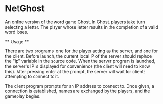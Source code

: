 NetGhost
========

An online version of the word game Ghost. In Ghost, players take turn selecting a letter. The player whose letter results in the completion of a valid word loses. 

** Usage **

There are two programs, one for the player acting as the server, and one for the client. Before launch, the current local IP of the server should replace the "ip" variable in the source code. When the server program is launched, the server's IP is displayed for convenience (the client will need to know this). After pressing enter at the prompt, the server will wait for clients attempting to connect to it. 

The client program prompts for an IP address to connect to. Once given, a connection is established, names are exchanged by the players, and the gameplay begins.
